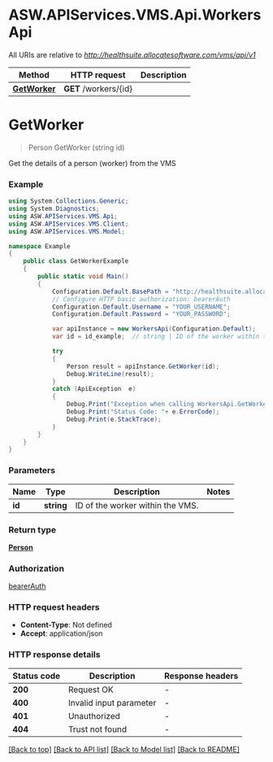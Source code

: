 # ASW.APIServices.VMS.Api.WorkersApi

All URIs are relative to *http://healthsuite.allocatesoftware.com/vms/api/v1*

Method | HTTP request | Description
------------- | ------------- | -------------
[**GetWorker**](WorkersApi.md#getworker) | **GET** /workers/{id} | 


<a name="getworker"></a>
# **GetWorker**
> Person GetWorker (string id)



Get the details of a person (worker) from the VMS

### Example
```csharp
using System.Collections.Generic;
using System.Diagnostics;
using ASW.APIServices.VMS.Api;
using ASW.APIServices.VMS.Client;
using ASW.APIServices.VMS.Model;

namespace Example
{
    public class GetWorkerExample
    {
        public static void Main()
        {
            Configuration.Default.BasePath = "http://healthsuite.allocatesoftware.com/vms/api/v1";
            // Configure HTTP basic authorization: bearerAuth
            Configuration.Default.Username = "YOUR_USERNAME";
            Configuration.Default.Password = "YOUR_PASSWORD";

            var apiInstance = new WorkersApi(Configuration.Default);
            var id = id_example;  // string | ID of the worker within the VMS.

            try
            {
                Person result = apiInstance.GetWorker(id);
                Debug.WriteLine(result);
            }
            catch (ApiException  e)
            {
                Debug.Print("Exception when calling WorkersApi.GetWorker: " + e.Message );
                Debug.Print("Status Code: "+ e.ErrorCode);
                Debug.Print(e.StackTrace);
            }
        }
    }
}
```

### Parameters

Name | Type | Description  | Notes
------------- | ------------- | ------------- | -------------
 **id** | **string**| ID of the worker within the VMS. | 

### Return type

[**Person**](Person.md)

### Authorization

[bearerAuth](../README.md#bearerAuth)

### HTTP request headers

 - **Content-Type**: Not defined
 - **Accept**: application/json

### HTTP response details
| Status code | Description | Response headers |
|-------------|-------------|------------------|
| **200** | Request OK |  -  |
| **400** | Invalid input parameter |  -  |
| **401** | Unauthorized |  -  |
| **404** | Trust not found |  -  |

[[Back to top]](#) [[Back to API list]](../README.md#documentation-for-api-endpoints) [[Back to Model list]](../README.md#documentation-for-models) [[Back to README]](../README.md)

